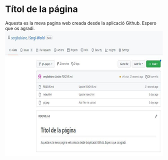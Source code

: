 # __Títol de la página__
Aquesta es la meva pagina web creada desde la aplicació Github. Espero que os agradi.
<img src="foto.jpeg" width="700" height="400" alt="imagen">

